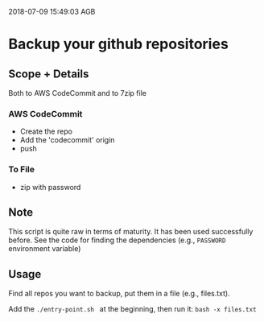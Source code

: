 2018-07-09 15:49:03 AGB

# Backup your github repositories

## Scope + Details

Both to AWS CodeCommit and to 7zip file

### AWS CodeCommit

  * Create the repo
  * Add the 'codecommit' origin
  * push

### To File

  * zip with password

## Note

This script is quite raw in terms of maturity. It has been used successfully before. See the code for finding the dependencies (e.g., `PASSWORD` environment variable)

## Usage

Find all repos you want to backup, put them in a file (e.g., files.txt).

Add the `./entry-point.sh ` at the beginning, then run it: `bash -x files.txt`


